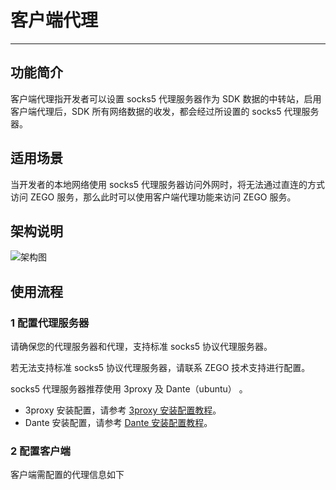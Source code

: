 # 客户端代理

- - -

## 功能简介
客户端代理指开发者可以设置 socks5 代理服务器作为 SDK 数据的中转站，启用客户端代理后，SDK 所有网络数据的收发，都会经过所设置的 socks5 代理服务器。

## 适用场景

当开发者的本地网络使用 socks5 代理服务器访问外网时，将无法通过直连的方式访问 ZEGO 服务，那么此时可以使用客户端代理功能来访问 ZEGO 服务。

## 架构说明

![架构图](https://storage.zego.im/sdk-doc/Pics/Express/iOS_Client_Framework.png)

## 使用流程

### 1 配置代理服务器

请确保您的代理服务器和代理，支持标准 socks5 协议代理服务器。

<div class="mk-warning">


若无法支持标准 socks5 协议代理服务器，请联系 ZEGO 技术支持进行配置。  
</div>

socks5 代理服务器推荐使用 3proxy 及 Dante（ubuntu） 。
- 3proxy 安装配置，请参考 [3proxy 安装配置教程](https://3proxy.org/doc/howtoe.html)。
- Dante 安装配置，请参考 [Dante 安装配置教程](http://wiki.kartbuilding.net/Dante_Socks_Server)。

### 2 配置客户端

客户端需配置的代理信息如下
